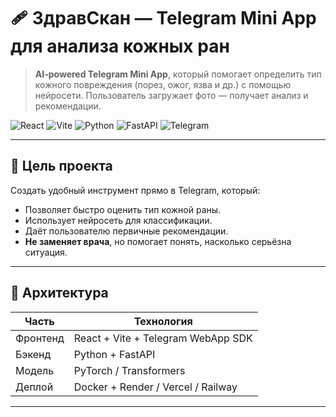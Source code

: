 # 🩹 ЗдравСкан — Telegram Mini App для анализа кожных ран

> **AI-powered Telegram Mini App**, который помогает определить тип кожного повреждения (порез, ожог, язва и др.) с помощью нейросети. Пользователь загружает фото — получает анализ и рекомендации.

![React](https://img.shields.io/badge/React-18.x-%2361DAFB)
![Vite](https://img.shields.io/badge/Vite-5.x-%23646CFF)
![Python](https://img.shields.io/badge/Python-3.10-%233776AB)
![FastAPI](https://img.shields.io/badge/FastAPI-0.110-%23009688)
![Telegram](https://img.shields.io/badge/Telegram-WebApp-%230088cc)

---

## 🎯 Цель проекта

Создать удобный инструмент прямо в Telegram, который:
- Позволяет быстро оценить тип кожной раны.
- Использует нейросеть для классификации.
- Даёт пользователю первичные рекомендации.
- **Не заменяет врача**, но помогает понять, насколько серьёзна ситуация.

---

## 🧩 Архитектура

| Часть       | Технология               |
|-----------|--------------------------|
| Фронтенд  | React + Vite + Telegram WebApp SDK |
| Бэкенд    | Python + FastAPI         |
| Модель    | PyTorch / Transformers   |
| Деплой    | Docker + Render / Vercel / Railway |

---


